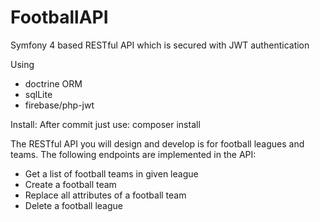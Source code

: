 # FootballAPI
Symfony 4 based RESTful API which is secured with JWT authentication

Using
- doctrine ORM
- sqlLite
- firebase/php-jwt

Install:
After commit just use: composer install

The RESTful API you will design and develop is for football leagues and teams.
The following endpoints are implemented in the API:

* Get a list of football teams in given league
* Create a football team
* Replace all attributes of a football team
* Delete a football league

